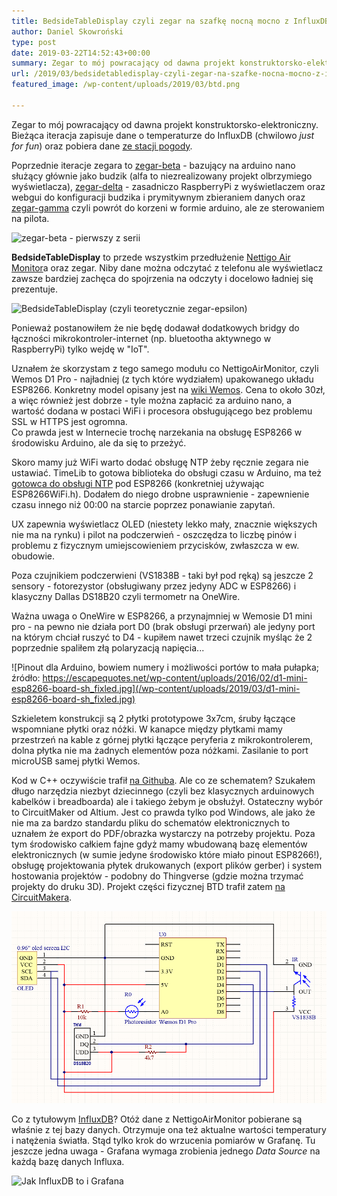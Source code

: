```yaml
---
title: BedsideTableDisplay czyli zegar na szafkę nocną mocno z InfluxDB korzystający
author: Daniel Skowroński
type: post
date: 2019-03-22T14:52:43+00:00
summary: Zegar to mój powracający od dawna projekt konstruktorsko-elektroniczny. Bieżąca iteracja zapisuje dane o temperaturze do InfluxDB (chwilowo just for fun) oraz pobiera dane ze stacji pogody.
url: /2019/03/bedsidetabledisplay-czyli-zegar-na-szafke-nocna-mocno-z-influxdb-korzystajacy/
featured_image: /wp-content/uploads/2019/03/btd.png

---
```

Zegar to mój powracający od dawna projekt konstruktorsko-elektroniczny. Bieżąca iteracja zapisuje dane o temperaturze do InfluxDB (chwilowo _just for fun_) oraz pobiera dane [ze stacji pogody][1].

Poprzednie iteracje zegara to [zegar-beta][2] - bazujący na arduino nano służący głównie jako budzik (alfa to niezrealizowany projekt olbrzymiego wyświetlacza), [zegar-delta][3] - zasadniczo RaspberryPi z wyświetlaczem oraz webgui do konfiguracji budzika i prymitywnym zbieraniem danych oraz [zegar-gamma][4] czyli powrót do korzeni w formie arduino, ale ze sterowaniem na pilota.

![zegar-beta - pierwszy z serii](/wp-content/uploads/2019/03/zegarbeta.jpg)

**BedsideTableDisplay** to przede wszystkim przedłużenie [Nettigo Air Monitor][1]a oraz zegar. Niby dane można odczytać z telefonu ale wyświetlacz zawsze bardziej zachęca do spojrzenia na odczyty i docelowo ładniej się prezentuje.

![BedsideTableDisplay (czyli teoretycznie zegar-epsilon)](/wp-content/uploads/2019/03/btd-1.png)

Ponieważ postanowiłem że nie będę dodawał dodatkowych bridgy do łączności mikrokontroler-internet (np. bluetootha aktywnego w RaspberryPi) tylko wejdę w "IoT".

Uznałem że skorzystam z tego samego modułu co NettigoAirMonitor, czyli Wemos D1 Pro - najładniej (z tych które wydziałem) upakowanego układu ESP8266. Konkretny model opisany jest na [wiki Wemos][6]. Cena to około 30zł, a więc również jest dobrze - tyle można zapłacić za arduino nano, a wartość dodana w postaci WiFi i procesora obsługującego bez problemu SSL w HTTPS jest ogromna.  
Co prawda jest w Internecie trochę narzekania na obsługę ESP8266 w środowisku Arduino, ale da się to przeżyć.

Skoro mamy już WiFi warto dodać obsługę NTP żeby ręcznie zegara nie ustawiać. TimeLib to gotowa biblioteka do obsługi czasu w Arduino, ma też [gotowca do obsługi NTP][7] pod ESP8266 (konkretniej używając ESP8266WiFi.h). Dodałem do niego drobne usprawnienie - zapewnienie czasu innego niż 00:00 na starcie poprzez ponawianie zapytań.

UX zapewnia wyświetlacz OLED (niestety lekko mały, znacznie większych nie ma na rynku) i pilot na podczerwień - oszczędza to liczbę pinów i problemu z fizycznym umiejscowieniem przycisków, zwłaszcza w ew. obudowie.

Poza czujnikiem podczerwieni (VS1838B - taki był pod ręką) są jeszcze 2 sensory - fotorezystor (obsługiwany przez jedyny ADC w ESP8266) i klasyczny Dallas DS18B20 czyli termometr na OneWire.

Ważna uwaga o OneWire w ESP8266, a przynajmniej w Wemosie D1 mini pro - na pewno nie działa port D0 (brak obsługi przerwań) ale jedyny port na którym chciał ruszyć to D4 - kupiłem nawet trzeci czujnik myśląc że 2 poprzednie spaliłem złą polaryzacją napięcia...  

![Pinout dla Arduino, bowiem numery i możliwości portów to mała pułapka; źródło: https://escapequotes.net/wp-content/uploads/2016/02/d1-mini-esp8266-board-sh_fixled.jpg](/wp-content/uploads/2019/03/d1-mini-esp8266-board-sh_fixled.jpg)

Szkieletem konstrukcji są 2 płytki prototypowe 3x7cm, śruby łączące wspomniane płytki oraz nóżki. W kanapce między płytkami mamy przestrzeń na kable z górnej płytki łączące peryferia z mikrokontrolerem, dolna płytka nie ma żadnych elementów poza nóżkami. Zasilanie to port microUSB samej płytki Wemos. 

Kod w C++ oczywiście trafił [na Githuba][8]. Ale co ze schematem? Szukałem długo narzędzia niezbyt dziecinnego (czyli bez klasycznych arduinowych kabelków i breadboarda) ale i takiego żebym je obsłużył. Ostateczny wybór to CircuitMaker od Altium. Jest co prawda tylko pod Windows, ale jako że nie ma za bardzo standardu pliku do schematów elektronicznych to uznałem że export do PDF/obrazka wystarczy na potrzeby projektu. Poza tym środowisko całkiem fajne gdyż mamy wbudowaną bazę elementów elektronicznych (w sumie jedyne środowisko które miało pinout ESP8266!), obsługę projektowania płytek drukowanych (export plików gerber) i system hostowania projektów - podobny do Thingverse (gdzie można trzymać projekty do druku 3D). Projekt części fizycznej BTD trafił zatem [na CircuitMakera][9].

![Schemat stworzony w CircuitMakerze](https://raw.githubusercontent.com/danielskowronski/btd/master/hw/schematics.png)

Co z tytułowym [InfluxDB][10]? Otóż dane z NettigoAirMonitor pobierane są właśnie z tej bazy danych. Otrzymuje ona też aktualne wartości temperatury i natężenia światła. Stąd tylko krok do wrzucenia pomiarów w Grafanę. Tu jeszcze jedna uwaga - Grafana wymaga zrobienia jednego _Data Source_ na każdą bazę danych Influxa.


![Jak InfluxDB to i Grafana](/wp-content/uploads/2019/03/Screenshot_2.png)

 [1]: /2019/01/budowa-stacji-pogody-z-czujnikiem-smogu-i-prezentacja-danych/
 [2]: https://github.com/danielskowronski/zegar-beta
 [3]: https://github.com/danielskowronski/zegar-delta
 [4]: https://github.com/danielskowronski/zegar-gamma
 [5]: /wp-content/uploads/2019/03/zegarbeta.jpg
 [6]: https://wiki.wemos.cc/products:retired:d1_mini_pro_v1.1.0
 [7]: https://github.com/PaulStoffregen/Time/blob/master/examples/TimeNTP_ESP8266WiFi/TimeNTP_ESP8266WiFi.ino
 [8]: https://github.com/danielskowronski/btd
 [9]: https://circuitmaker.com/Projects/Details/danielskowronski/btd
 [10]: https://www.influxdata.com/